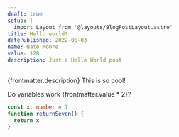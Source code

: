 ```yaml
---
draft: true
setup: |
  import Layout from '@layouts/BlogPostLayout.astro'
title: Hello world!
datePublished: 2022-06-03
name: Nate Moore
value: 128
description: Just a Hello World post
---
```

\{frontmatter.description\}
This is so cool!

Do variables work \{frontmatter.value \* 2\}?

```ts
const x: number = 7
function returnSeven() {
  return x
}
```
